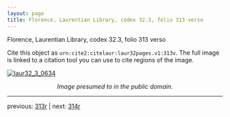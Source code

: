 ```yaml
---
layout: page
title: Florence, Laurentian Library, codex 32.3, folio 313 verso
---
```


Florence, Laurentian Library, codex 32.3, folio 313 verso

Cite this object as `urn:cite2:citelaur:laur32pages.v1:313v`.  The full image is linked to a citation tool you can use to cite regions of the image.

[![laur32_3_0634](http://www.homermultitext.org/iipsrv?IIIF=/project/homer/pyramidal/deepzoom/citelaur/laur32imgs/v1/laur32_3_0634.tif/full/800,/0/default.jpg)](http://www.homermultitext.org/ict2/?urn=urn:cite2:citelaur:laur32imgs.v1:laur32_3_0634) 

<p style="text-align: center; font-style: italic;">Image presumed to in the public domain.</p>

---

previous: [313r](../313r/) | next: [314r](../314r/)
